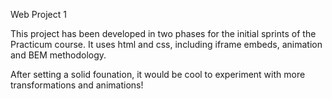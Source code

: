 Web Project 1

This project has been developed in two phases for the initial sprints of the Practicum course.
It uses html and css, including iframe embeds, animation and BEM methodology.

After setting a solid founation, it would be cool to experiment with more transformations and animations!
